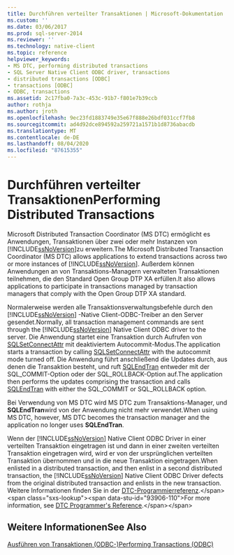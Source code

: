 ```yaml
---
title: Durchführen verteilter Transaktionen | Microsoft-Dokumentation
ms.custom: ''
ms.date: 03/06/2017
ms.prod: sql-server-2014
ms.reviewer: ''
ms.technology: native-client
ms.topic: reference
helpviewer_keywords:
- MS DTC, performing distributed transactions
- SQL Server Native Client ODBC driver, transactions
- distributed transactions [ODBC]
- transactions [ODBC]
- ODBC, transactions
ms.assetid: 2c17fba0-7a3c-453c-91b7-f801e7b39ccb
author: rothja
ms.author: jroth
ms.openlocfilehash: 9ec23fd1883749e35e67f888e26bdf031ccf7fb8
ms.sourcegitcommit: ad4d92dce894592a259721a1571b1d8736abacdb
ms.translationtype: MT
ms.contentlocale: de-DE
ms.lasthandoff: 08/04/2020
ms.locfileid: "87615355"
---
```

# <a name="performing-distributed-transactions"></a><span data-ttu-id="93906-102">Durchführen verteilter Transaktionen</span><span class="sxs-lookup"><span data-stu-id="93906-102">Performing Distributed Transactions</span></span>
  <span data-ttu-id="93906-103">Microsoft Distributed Transaction Coordinator (MS DTC) ermöglicht es Anwendungen, Transaktionen über zwei oder mehr Instanzen von [!INCLUDE[ssNoVersion](../../../includes/ssnoversion-md.md)]zu erweitern.</span><span class="sxs-lookup"><span data-stu-id="93906-103">The Microsoft Distributed Transaction Coordinator (MS DTC) allows applications to extend transactions across two or more instances of [!INCLUDE[ssNoVersion](../../../includes/ssnoversion-md.md)].</span></span> <span data-ttu-id="93906-104">Außerdem können Anwendungen an von Transaktions-Managern verwalteten Transaktionen teilnehmen, die den Standard Open Group DTP XA erfüllen.</span><span class="sxs-lookup"><span data-stu-id="93906-104">It also allows applications to participate in transactions managed by transaction managers that comply with the Open Group DTP XA standard.</span></span>  
  
 <span data-ttu-id="93906-105">Normalerweise werden alle Transaktionsverwaltungsbefehle durch den [!INCLUDE[ssNoVersion](../../../includes/ssnoversion-md.md)] -Native Client-ODBC-Treiber an den Server gesendet.</span><span class="sxs-lookup"><span data-stu-id="93906-105">Normally, all transaction management commands are sent through the [!INCLUDE[ssNoVersion](../../../includes/ssnoversion-md.md)] Native Client ODBC driver to the server.</span></span> <span data-ttu-id="93906-106">Die Anwendung startet eine Transaktion durch Aufrufen von [SQLSetConnectAttr](../../native-client-odbc-api/sqlsetconnectattr.md) mit deaktiviertem Autocommit-Modus.</span><span class="sxs-lookup"><span data-stu-id="93906-106">The application starts a transaction by calling [SQLSetConnectAttr](../../native-client-odbc-api/sqlsetconnectattr.md) with the autocommit mode turned off.</span></span> <span data-ttu-id="93906-107">Die Anwendung führt anschließend die Updates durch, aus denen die Transaktion besteht, und ruft [SQLEndTran](../../native-client-odbc-api/sqlendtran.md) entweder mit der SQL_COMMIT-Option oder der SQL_ROLLBACK-Option auf.</span><span class="sxs-lookup"><span data-stu-id="93906-107">The application then performs the updates comprising the transaction and calls [SQLEndTran](../../native-client-odbc-api/sqlendtran.md) with either the SQL_COMMIT or SQL_ROLLBACK option.</span></span>  
  
 <span data-ttu-id="93906-108">Bei Verwendung von MS DTC wird MS DTC zum Transaktions-Manager, und **SQLEndTran**wird von der Anwendung nicht mehr verwendet.</span><span class="sxs-lookup"><span data-stu-id="93906-108">When using MS DTC, however, MS DTC becomes the transaction manager and the application no longer uses **SQLEndTran**.</span></span>  
  
 <span data-ttu-id="93906-109">Wenn der [!INCLUDE[ssNoVersion](../../../includes/ssnoversion-md.md)] Native Client ODBC Driver in einer verteilten Transaktion eingetragen ist und dann in einer zweiten verteilten Transaktion eingetragen wird, wird er von der ursprünglichen verteilten Transaktion übernommen und in die neue Transaktion eingetragen.</span><span class="sxs-lookup"><span data-stu-id="93906-109">When enlisted in a distributed transaction, and then enlist in a second distributed transaction, the [!INCLUDE[ssNoVersion](../../../includes/ssnoversion-md.md)] Native Client ODBC Driver defects from the original distributed transaction and enlists in the new transaction.</span></span> <span data-ttu-id="93906-110">Weitere Informationen finden Sie in der [DTC-Programmierreferenz](https://msdn.microsoft.com/library/ms686108\(VS.85\).aspx).</span><span class="sxs-lookup"><span data-stu-id="93906-110">For more information, see [DTC Programmer's Reference](https://msdn.microsoft.com/library/ms686108\(VS.85\).aspx).</span></span>  
  
## <a name="see-also"></a><span data-ttu-id="93906-111">Weitere Informationen</span><span class="sxs-lookup"><span data-stu-id="93906-111">See Also</span></span>  
 [<span data-ttu-id="93906-112">Ausführen von Transaktionen &#40;ODBC-&#41;</span><span class="sxs-lookup"><span data-stu-id="93906-112">Performing Transactions &#40;ODBC&#41;</span></span>](../../../database-engine/dev-guide/performing-transactions-odbc.md)  
  
  

